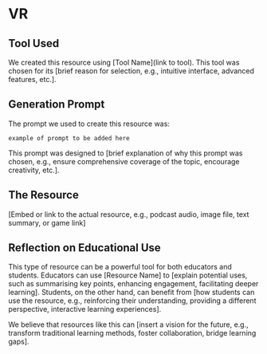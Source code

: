 # VR

## Tool Used
We created this resource using [Tool Name](link to tool). This tool was chosen for its [brief reason for selection, e.g., intuitive interface, advanced features, etc.].

## Generation Prompt
The prompt we used to create this resource was:

```
example of prompt to be added here
```

This prompt was designed to [brief explanation of why this prompt was chosen, e.g., ensure comprehensive coverage of the topic, encourage creativity, etc.].

## The Resource
[Embed or link to the actual resource, e.g., podcast audio, image file, text summary, or game link]

## Reflection on Educational Use
This type of resource can be a powerful tool for both educators and students. Educators can use [Resource Name] to [explain potential uses, such as summarising key points, enhancing engagement, facilitating deeper learning]. Students, on the other hand, can benefit from [how students can use the resource, e.g., reinforcing their understanding, providing a different perspective, interactive learning experiences].

We believe that resources like this can [insert a vision for the future, e.g., transform traditional learning methods, foster collaboration, bridge learning gaps].